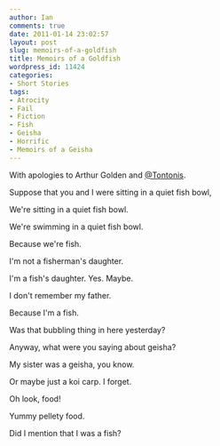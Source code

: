```yaml
---
author: Ian
comments: true
date: 2011-01-14 23:02:57
layout: post
slug: memoirs-of-a-goldfish
title: Memoirs of a Goldfish
wordpress_id: 11424
categories:
- Short Stories
tags:
- Atrocity
- Fail
- Fiction
- Fish
- Geisha
- Horrific
- Memoirs of a Geisha
---
```


<div class="notes"><p>With apologies to Arthur Golden and <a href="https://twitter.com/#!/Tontonis/status/25886026304061440">@Tontonis</a>.</p></div>
Suppose that you and I were sitting in a quiet fish bowl,

We're sitting in a quiet fish bowl.

We're swimming in a quiet fish bowl.

Because we're fish.

I'm not a fisherman's daughter.

I'm a fish's daughter.  Yes.  Maybe.

I don't remember my father.

Because I'm a fish.

Was that bubbling thing in here yesterday?

Anyway, what were you saying about geisha?

My sister was a geisha, you know.

Or maybe just a koi carp.  I forget.

Oh look, food!

Yummy pellety food.

Did I mention that I was a fish?